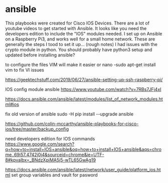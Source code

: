 # ansible
This playbooks were created for Cisco IOS Devices.  There are a lot of youtube videos to get started with Ansible.
It looks like you need the developers edition to include the "IOS" modules needed.  I set up on Ansible on a Raspberry Pi3,
and works well for a small home network.
These are generally the steps I tood to set it up... (rough notes)  I had issues with the crypto module in python.
You should probably have python3 setup and updated before installing ansible?

to configure the files VIM will make it easier or nano
-sudo apt-get install vim to fix VI issues

https://geektechstuff.com/2019/06/27/ansible-setting-up-ssh-raspberry-pi/

IOS config module ansible https://www.youtube.com/watch?v=7RBs7JFj4xI

https://docs.ansible.com/ansible/latest/modules/list_of_network_modules.html#ios

fix old version of ansible sudo -H pip install --upgrade ansible

https://github.com/colin-mccarthy/ansible-playbooks-for-cisco-ios/tree/master/backup_config

need developers edition for IOS commands
https://www.google.com/search?q=how+to+install+IOS+ansible&oq=how+to+install+IOS+ansible&aqs=chrome..69i57.4742j0j4&sourceid=chrome&ie=UTF-8#kpvalbx=_BNdzXpiMA5j5-wTL65GwAg19

https://docs.ansible.com/ansible/latest/network/user_guide/platform_ios.html
set group variables and vault for pasword
